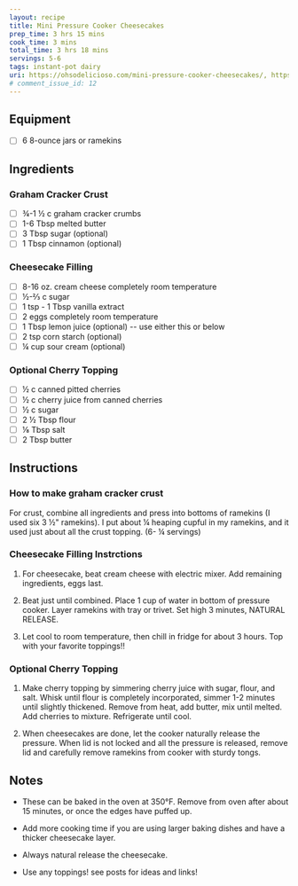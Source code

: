 ```yaml
---
layout: recipe
title: Mini Pressure Cooker Cheesecakes
prep_time: 3 hrs 15 mins
cook_time: 3 mins
total_time: 3 hrs 18 mins
servings: 5-6
tags: instant-pot dairy
uri: https://ohsodelicioso.com/mini-pressure-cooker-cheesecakes/, https://www.dadcooksdinner.com/instant-pot-mini-cheesecakes/
# comment_issue_id: 12
---
```

## Equipment
- [ ] 6 8-ounce jars or ramekins

## Ingredients
### Graham Cracker Crust
- [ ] ¾-1 ½ c graham cracker crumbs
- [ ] 1-6 Tbsp melted butter
- [ ] 3 Tbsp sugar (optional)
- [ ] 1 Tbsp cinnamon (optional)
### Cheesecake Filling
- [ ] 8-16 oz. cream cheese completely room temperature
- [ ] ½-⅔ c sugar
- [ ] 1 tsp - 1 Tbsp vanilla extract
- [ ] 2 eggs completely room temperature
- [ ] 1 Tbsp lemon juice (optional) -- use either this or below
- [ ] 2 tsp corn starch (optional)
- [ ] ¼ cup sour cream (optional)
### Optional Cherry Topping
- [ ] ½ c canned pitted cherries
- [ ] ½ c cherry juice from canned cherries
- [ ] ½ c sugar
- [ ] 2 ½ Tbsp flour
- [ ] ⅛ Tbsp salt
- [ ] 2 Tbsp butter

## Instructions
### How to make graham cracker crust
For crust, combine all ingredients and press into bottoms of ramekins (I used six 3 ½" ramekins). I put about ¼ heaping cupful in my ramekins, and it used just about all the crust topping. (6- ¼ servings)

### Cheesecake Filling Instrctions
1. For cheesecake, beat cream cheese with electric mixer. Add remaining ingredients, eggs last.

2. Beat just until combined. Place 1 cup of water in bottom of pressure cooker. Layer ramekins with tray or trivet. Set high 3 minutes, NATURAL RELEASE.

3. Let cool to room temperature, then chill in fridge for about 3 hours. Top with your favorite toppings!!

### Optional Cherry Topping
1. Make cherry topping by simmering cherry juice with sugar, flour, and salt. Whisk until flour is completely incorporated, simmer 1-2 minutes until slightly thickened. Remove from heat, add butter, mix until melted. Add cherries to mixture. Refrigerate until cool.

2. When cheesecakes are done, let the cooker naturally release the pressure. When lid is not locked and all the pressure is released, remove lid and carefully remove ramekins from cooker with sturdy tongs.

## Notes
- These can be baked in the oven at 350&deg;F. Remove from oven after about 15 minutes, or once the edges have puffed up.

- Add more cooking time if you are using larger baking dishes and have a thicker cheesecake layer.

- Always natural release the cheesecake.

- Use any toppings! see posts for ideas and links!
